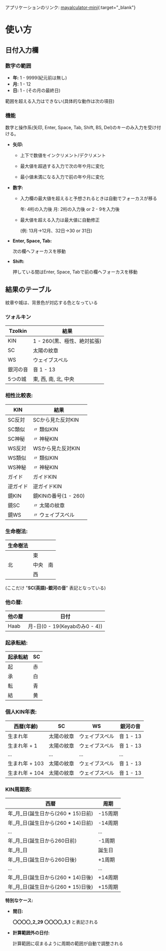 アプリケーションのリンク: [mayalculator-mini](https://chaptergreen.github.io/mayalculator-mini.github.io/){:target="_blank"}

# 使い方

## 日付入力欄

### 数字の範囲

- **年:** 1 - 9999(紀元前は無し)
- **月:** 1 - 12
- **日:** 1 - (その月の最終日)

範囲を超える入力はできない(具体的な動作は次の項目)

### 機能

数字と操作系(矢印, Enter, Space, Tab, Shift, BS, Del)のキーのみ入力を受け付ける。

- **矢印:**

  - 上下で数値をインクリメント/デクリメント

  - 最大値を超過する入力で次の年や月に変化

  - 最小値未満になる入力で前の年や月に変化

- **数字:**

  - 入力欄の最大値を超えると予想されるときは自動でフォーカスが移る

    年: 4桁の入力後
    月: 2桁の入力後 or 2 - 9を入力後

  - 最大値を超える入力は最大値に自動修正

    (例: 13月→12月、32日→30 or 31日)

- **Enter, Space, Tab:**

  次の欄へフォーカスを移動

- **Shift:**

  押している間はEnter, Space, Tabで前の欄へフォーカスを移動

## 結果のテーブル

紋章や城は、背景色が対応する色となっている

### ツォルキン

|Tzolkin|結果|
|---|---|
|KIN|1 - 260(黒、極性、絶対拡張)|
|SC|太陽の紋章|
|WS|ウェイブスペル|
|銀河の音|音 1 - 13|
|5つの城|東, 西, 南, 北, 中央|

### 相性比較表:

|KIN|結果|
|---|---|
|SC反対|SCから見た反対KIN|
|SC類似|〃 類似KIN|
|SC神秘|〃 神秘KIN|
|WS反対|WSから見た反対KIN|
|WS類似|〃 類似KIN|
|WS神秘|〃 神秘KIN|
|ガイド|ガイドKIN|
|逆ガイド|逆ガイドKIN|
|鏡KIN|鏡KINの番号(1 - 260)|
|鏡SC|〃 太陽の紋章|
|鏡WS|〃 ウェイブスペル|

### 生命樹法:

|生命樹法|||
|---|---|---|
||東||
|北|中央|南|
||西||

(ここだけ "**SC(英語)-銀河の音**" 表記となっている)

### 他の暦:

|他の暦|日付|
|---|---|
|Haab|月-日(0 - 19(Keyabのみ0 - 4))|

### 起承転結:

|起承転結|SC|
|---|---|
|起|赤|
|承|白|
|転|青|
|結|黄|

### 個人KIN年表:

|西暦(年齢)|SC|WS|銀河の音|
|---|---|---|---|
|生まれ年|太陽の紋章|ウェイブスペル|音 1 - 13|
|生まれ年 + 1|太陽の紋章|ウェイブスペル|音 1 - 13|
|...|...|...|...|
|生まれ年 + 103|太陽の紋章|ウェイブスペル|音 1 - 13|
|生まれ年 + 104|太陽の紋章|ウェイブスペル|音 1 - 13|

### KIN周期表:
|西暦|周期|
|---|---|
|年_月_日(誕生日から(260 * 15)日前)|-15周期|
|年_月_日(誕生日から(260 * 14)日前)|-14周期|
|...|...|
|年_月_日(誕生日から260日前)|-1周期|
|年_月_日|誕生日|
|年_月_日(誕生日から260日後)|+1周期|
|...|...|
|年_月_日(誕生日から(260 * 14)日後)|+14周期|
|年_月_日(誕生日から(260 * 15)日後)|+15周期|

**特別なケース:**

- **閏日:**

  **〇〇〇〇_2_29**
  **〇〇〇〇_3_1**
  と表記される

- **計算範囲外の日付:**

  計算範囲に収まるように周期の範囲が自動で調整される
